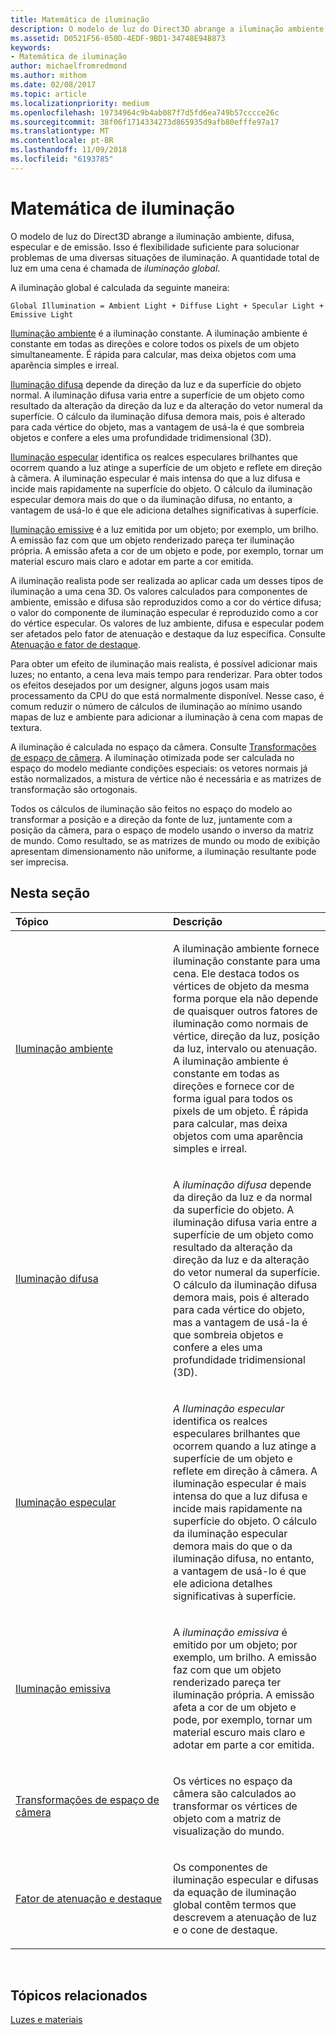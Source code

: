 ```yaml
---
title: Matemática de iluminação
description: O modelo de luz do Direct3D abrange a iluminação ambiente, difusa, especular e de emissão. Isso é flexibilidade suficiente para solucionar problemas de uma diversas situações de iluminação. A quantidade total de luz em uma cena é chamada de iluminação global.
ms.assetid: D0521F56-050D-4EDF-9BD1-34748E94B873
keywords:
- Matemática de iluminação
author: michaelfromredmond
ms.author: mithom
ms.date: 02/08/2017
ms.topic: article
ms.localizationpriority: medium
ms.openlocfilehash: 19734964c9b4ab087f7d5fd6ea749b57cccce26c
ms.sourcegitcommit: 38f06f1714334273d865935d9afb80efffe97a17
ms.translationtype: MT
ms.contentlocale: pt-BR
ms.lasthandoff: 11/09/2018
ms.locfileid: "6193785"
---
```

# <a name="mathematics-of-lighting"></a>Matemática de iluminação


O modelo de luz do Direct3D abrange a iluminação ambiente, difusa, especular e de emissão. Isso é flexibilidade suficiente para solucionar problemas de uma diversas situações de iluminação. A quantidade total de luz em uma cena é chamada de *iluminação global*.

A iluminação global é calculada da seguinte maneira:

```
Global Illumination = Ambient Light + Diffuse Light + Specular Light + Emissive Light 
```

[Iluminação ambiente](ambient-lighting.md) é a iluminação constante. A iluminação ambiente é constante em todas as direções e colore todos os pixels de um objeto simultaneamente. É rápida para calcular, mas deixa objetos com uma aparência simples e irreal.

[Iluminação difusa](diffuse-lighting.md) depende da direção da luz e da superfície do objeto normal. A iluminação difusa varia entre a superfície de um objeto como resultado da alteração da direção da luz e da alteração do vetor numeral da superfície. O cálculo da iluminação difusa demora mais, pois é alterado para cada vértice do objeto, mas a vantagem de usá-la é que sombreia objetos e confere a eles uma profundidade tridimensional (3D).

[Iluminação especular](specular-lighting.md) identifica os realces especulares brilhantes que ocorrem quando a luz atinge a superfície de um objeto e reflete em direção à câmera. A iluminação especular é mais intensa do que a luz difusa e incide mais rapidamente na superfície do objeto. O cálculo da iluminação especular demora mais do que o da iluminação difusa, no entanto, a vantagem de usá-lo é que ele adiciona detalhes significativas à superfície.

[Iluminação emissive](emissive-lighting.md) é a luz emitida por um objeto; por exemplo, um brilho. A emissão faz com que um objeto renderizado pareça ter iluminação própria. A emissão afeta a cor de um objeto e pode, por exemplo, tornar um material escuro mais claro e adotar em parte a cor emitida.

A iluminação realista pode ser realizada ao aplicar cada um desses tipos de iluminação a uma cena 3D. Os valores calculados para componentes de ambiente, emissão e difusa são reproduzidos como a cor do vértice difusa; o valor do componente de iluminação especular é reproduzido como a cor do vértice especular. Os valores de luz ambiente, difusa e especular podem ser afetados pelo fator de atenuação e destaque da luz específica. Consulte [Atenuação e fator de destaque](attenuation-and-spotlight-factor.md).

Para obter um efeito de iluminação mais realista, é possível adicionar mais luzes; no entanto, a cena leva mais tempo para renderizar. Para obter todos os efeitos desejados por um designer, alguns jogos usam mais processamento da CPU do que está normalmente disponível. Nesse caso, é comum reduzir o número de cálculos de iluminação ao mínimo usando mapas de luz e ambiente para adicionar a iluminação à cena com mapas de textura.

A iluminação é calculada no espaço da câmera. Consulte [Transformações de espaço de câmera](camera-space-transformations.md). A iluminação otimizada pode ser calculada no espaço do modelo mediante condições especiais: os vetores normais já estão normalizados, a mistura de vértice não é necessária e as matrizes de transformação são ortogonais.

Todos os cálculos de iluminação são feitos no espaço do modelo ao transformar a posição e a direção da fonte de luz, juntamente com a posição da câmera, para o espaço de modelo usando o inverso da matriz de mundo. Como resultado, se as matrizes de mundo ou modo de exibição apresentam dimensionamento não uniforme, a iluminação resultante pode ser imprecisa.

## <a name="span-idin-this-sectionspanin-this-section"></a><span id="in-this-section"></span>Nesta seção


<table>
<colgroup>
<col width="50%" />
<col width="50%" />
</colgroup>
<thead>
<tr class="header">
<th align="left">Tópico</th>
<th align="left">Descrição</th>
</tr>
</thead>
<tbody>
<tr class="odd">
<td align="left"><p><a href="ambient-lighting.md">Iluminação ambiente</a></p></td>
<td align="left"><p>A iluminação ambiente fornece iluminação constante para uma cena. Ele destaca todos os vértices de objeto da mesma forma porque ela não depende de quaisquer outros fatores de iluminação como normais de vértice, direção da luz, posição da luz, intervalo ou atenuação. A iluminação ambiente é constante em todas as direções e fornece cor de forma igual para todos os pixels de um objeto. É rápida para calcular, mas deixa objetos com uma aparência simples e irreal.</p></td>
</tr>
<tr class="even">
<td align="left"><p><a href="diffuse-lighting.md">Iluminação difusa</a></p></td>
<td align="left"><p>A <em>iluminação difusa</em> depende da direção da luz e da normal da superfície do objeto. A iluminação difusa varia entre a superfície de um objeto como resultado da alteração da direção da luz e da alteração do vetor numeral da superfície. O cálculo da iluminação difusa demora mais, pois é alterado para cada vértice do objeto, mas a vantagem de usá-la é que sombreia objetos e confere a eles uma profundidade tridimensional (3D).</p></td>
</tr>
<tr class="odd">
<td align="left"><p><a href="specular-lighting.md">Iluminação especular</a></p></td>
<td align="left"><p><em>A Iluminação especular</em> identifica os realces especulares brilhantes que ocorrem quando a luz atinge a superfície de um objeto e reflete em direção à câmera. A iluminação especular é mais intensa do que a luz difusa e incide mais rapidamente na superfície do objeto. O cálculo da iluminação especular demora mais do que o da iluminação difusa, no entanto, a vantagem de usá-lo é que ele adiciona detalhes significativas à superfície.</p></td>
</tr>
<tr class="even">
<td align="left"><p><a href="emissive-lighting.md">Iluminação emissiva</a></p></td>
<td align="left"><p>A <em>iluminação emissiva</em> é emitido por um objeto; por exemplo, um brilho. A emissão faz com que um objeto renderizado pareça ter iluminação própria. A emissão afeta a cor de um objeto e pode, por exemplo, tornar um material escuro mais claro e adotar em parte a cor emitida.</p></td>
</tr>
<tr class="odd">
<td align="left"><p><a href="camera-space-transformations.md">Transformações de espaço de câmera</a></p></td>
<td align="left"><p>Os vértices no espaço da câmera são calculados ao transformar os vértices de objeto com a matriz de visualização do mundo.</p></td>
</tr>
<tr class="even">
<td align="left"><p><a href="attenuation-and-spotlight-factor.md">Fator de atenuação e destaque</a></p></td>
<td align="left"><p>Os componentes de iluminação especular e difusas da equação de iluminação global contêm termos que descrevem a atenuação de luz e o cone de destaque.</p></td>
</tr>
</tbody>
</table>

 

## <a name="span-idrelated-topicsspanrelated-topics"></a><span id="related-topics"></span>Tópicos relacionados


[Luzes e materiais](lights-and-materials.md)

 

 





